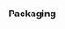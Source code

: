 
### Packaging


  <ItemGroup>
    <PackageReference Update="JJ.Framework.Common" Version="[0.0.0,1.0.0)" />
  </ItemGroup>

